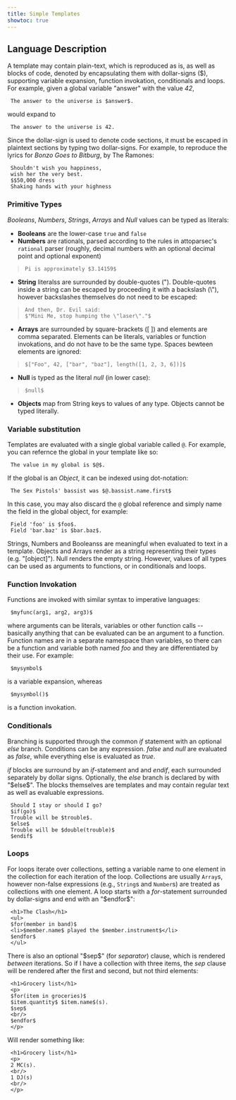 ```yaml
---
title: Simple Templates
showtoc: true
---
```


## Language Description

A template may contain plain-text, which is reproduced as is, as well as
blocks of code, denoted by encapsulating them with dollar-signs (\$),
supporting variable expansion, function invokation, conditionals and loops. For
example, given a global variable "answer" with the value *42*,

     The answer to the universe is $answer$.

would expand to

     The answer to the universe is 42.

Since the dollar-sign is used to denote code sections, it must be
escaped in plaintext sections by typing two dollar-signs. For example,
to reproduce the lyrics for *Bonzo Goes to Bitburg*, by The Ramones:

     Shouldn't wish you happiness,
     wish her the very best.
     $$50,000 dress
     Shaking hands with your highness

### Primitive Types

_Booleans_, _Numbers_, _Strings_, _Arrays_ and _Null_ values can be typed as
literals:

* __Booleans__ are the lower-case `true` and `false`
* __Numbers__ are rationals, parsed according to the rules in attoparsec's
`rational` parser (roughly, decimal numbers with an optional decimal point and
optional exponent)


>     Pi is approximately $3.14159$


* **String** literalss are surrounded by double-quotes (\"). Double-quotes inside
  a string can be escaped by proceeding it with a backslash (\\\"),
  however backslashes themselves do not need to be escaped:

>     And then, Dr. Evil said:
>     $"Mini Me, stop humping the \"laser\"."$

* **Arrays** are surrounded by square-brackets ([ ]) and elements are
    comma separated. Elements can be literals, variables or function
    invokations, and do not have to be the same type. Spaces bewteen elements
    are ignored:


>     $["Foo", 42, ["bar", "baz"], length([1, 2, 3, 6])]$

* **Null** is typed as the literal *null* (in lower case):

>     $null$

* **Objects** map from String keys to values of any type. Objects cannot be
  typed literally.

### Variable substitution

Templates are evaluated with a single global variable called `@`. For
example, you can refernce the global in your template like so:

     The value in my global is $@$.

If the global is an _Object_, it can be indexed using dot-notation:

     The Sex Pistols' bassist was $@.bassist.name.first$

In this case, you may also discard the `@` global reference and simply
name the field in the global object, for example:

     Field 'foo' is $foo$.
     Field 'bar.baz' is $bar.baz$.

Strings, Numbers and Booleanss are meaningful when evaluated to text
in a template. Objects and Arrays render as a string representing their types
(e.g. "[object]"). Null renders the empty string. However, values of all types
can be used as arguments to functions, or in conditionals and loops.

### Function Invokation

Functions are invoked with similar syntax to imperative languages:

     $myfunc(arg1, arg2, arg3)$

where arguments can be literals, variables or other function calls --
basically anything that can be evaluated can be an argument to a
function. Function names are in a separate namespace than variables, so
there can be a function and variable both named *foo* and they are
differentiated by their use. For example:

     $mysymbol$

is a variable expansion, whereas

     $mysymbol()$

is a function invokation.

### Conditionals

Branching is supported through the common *if* statement with an
optional *else* branch. Conditions can be any expression. *false* and
*null* are evaluated as *false*, while everything else is evaluated as
*true*.

*if* blocks are surround by an *if*-statement and and *endif*, each
surrounded separately by dollar signs. Optionally, the *else* branch is
declared by with "\$else\$". The blocks themselves are templates and may
contain regular text as well as evaluable expressions.

     Should I stay or should I go?
     $if(go)$
     Trouble will be $trouble$.
     $else$
     Trouble will be $double(trouble)$
     $endif$

### Loops

For loops iterate over collections, setting a variable name to one
element in the collection for each iteration of the loop. Collections
are usually `Array`s, however non-false expressions (e.g., `String`s and
`Number`s) are treated as collections with one element. A loop starts
with a *for*-statement surrounded by dollar-signs and end with an
"\$endfor\$":

     <h1>The Clash</h1>
     <ul>
     $for(member in band)$
     <li>$member.name$ played the $member.instrument$</li>
     $endfor$
     </ul>

There is also an optional "\$sep\$" (for *separator*) clause, which is
rendered *between* iterations. So if I have a collection with three
items, the *sep* clause will be rendered after the first and second, but
not third elements:

     <h1>Grocery list</h1>
     <p>
     $for(item in groceries)$
     $item.quantity$ $item.name$(s).
     $sep$
     <br/>
     $endfor$
     </p>

Will render something like:

     <h1>Grocery list</h1>
     <p>
     2 MC(s).
     <br/>
     1 DJ(s)
     <br/>
     </p>
